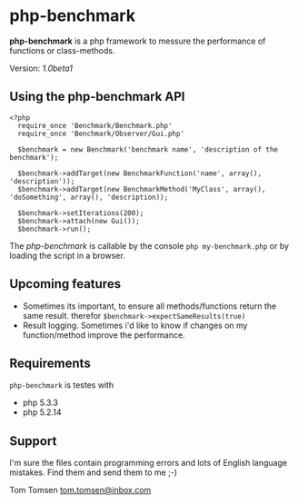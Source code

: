php-benchmark
===============
**php-benchmark** is a php framework to messure the performance of functions or class-methods.

Version: _1.0beta1_

Using the php-benchmark API
---------------------------

    <?php
      require_once 'Benchmark/Benchmark.php'
      require_once 'Benchmark/Observer/Gui.php'

      $benchmark = new Benchmark('benchmark name', 'description of the benchmark');
  
      $benchmark->addTarget(new BenchmarkFunction('name', array(), 'description'));
      $benchmark->addTarget(new BenchmarkMethod('MyClass', array(), 'doSomething', array(), 'description));

      $benchmark->setIterations(200);
      $benchmark->attach(new Gui());
      $benchmark->run();

 The *php-benchmark* is callable by the console `php my-benchmark.php` or by loading the script in a browser.

Upcoming features
-----------------

 - Sometimes its important, to ensure all methods/functions return the same result. 
   therefor `$benchmark->expectSameResults(true)`
 - Result logging. Sometimes i'd like to know if changes on my function/method improve the performance.

Requirements
------------
`php-benchmark` is testes with

 - php 5.3.3
 - php 5.2.14

Support
-------
I'm sure the files contain programming errors and lots of
English language mistakes. Find them and send them to me ;-)

Tom Tomsen <tom.tomsen@inbox.com>

